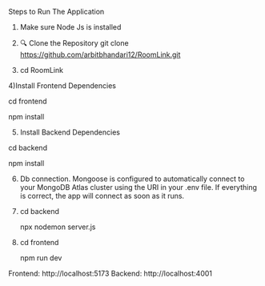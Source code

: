 Steps to Run The Application

1) Make sure Node Js is installed 

2) 🔍 Clone the Repository
     git clone https://github.com/arbitbhandari12/RoomLink.git


3) cd RoomLink


4)Install Frontend Dependencies

 cd frontend
 
 npm install

5) Install Backend Dependencies

 cd backend 
 
 npm install


6) Db connection.
   Mongoose is configured to automatically connect to your MongoDB Atlas cluster using the URI in your .env file. If everything is correct, the app will connect as soon as it runs.

7) cd backend
   
   npx nodemon server.js

8) cd frontend
    
   npm run dev


Frontend: http://localhost:5173
Backend:  http://localhost:4001

